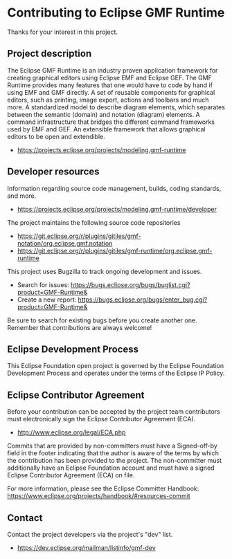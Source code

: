 # Contributing to Eclipse GMF Runtime

Thanks for your interest in this project.

## Project description

The Eclipse GMF Runtime is an industry proven application framework for creating
graphical editors using Eclipse EMF and Eclipse GEF. The GMF Runtime provides
many features that one would have to code by hand if using EMF and GMF directly.
A set of reusable components for graphical editors, such as printing, image
export, actions and toolbars and much more. A standardized model to describe
diagram elements, which separates between the semantic (domain) and notation
(diagram) elements. A command infrastructure that bridges the different command
frameworks used by EMF and GEF. An extensible framework that allows graphical
editors to be open and extendible.

* https://projects.eclipse.org/projects/modeling.gmf-runtime

## Developer resources

Information regarding source code management, builds, coding standards, and
more.

* https://projects.eclipse.org/projects/modeling.gmf-runtime/developer

The project maintains the following source code repositories

* https://git.eclipse.org/r/plugins/gitiles/gmf-notation/org.eclipse.gmf.notation
* https://git.eclipse.org/r/plugins/gitiles/gmf-runtime/org.eclipse.gmf-runtime

This project uses Bugzilla to track ongoing development and issues.

* Search for issues:
   https://bugs.eclipse.org/bugs/buglist.cgi?product=GMF-Runtime&
* Create a new report:
   https://bugs.eclipse.org/bugs/enter_bug.cgi?product=GMF-Runtime&

Be sure to search for existing bugs before you create another one. Remember that
contributions are always welcome!

## Eclipse Development Process

This Eclipse Foundation open project is governed by the Eclipse Foundation
Development Process and operates under the terms of the Eclipse IP Policy.

## Eclipse Contributor Agreement

Before your contribution can be accepted by the project team contributors must
electronically sign the Eclipse Contributor Agreement (ECA).

* http://www.eclipse.org/legal/ECA.php

Commits that are provided by non-committers must have a Signed-off-by field in
the footer indicating that the author is aware of the terms by which the
contribution has been provided to the project. The non-committer must
additionally have an Eclipse Foundation account and must have a signed Eclipse
Contributor Agreement (ECA) on file.

For more information, please see the Eclipse Committer Handbook:
https://www.eclipse.org/projects/handbook/#resources-commit

## Contact

Contact the project developers via the project's "dev" list.

* https://dev.eclipse.org/mailman/listinfo/gmf-dev

